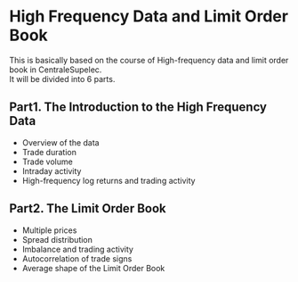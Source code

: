 # High Frequency Data and Limit Order Book
This is basically based on the course of High-frequency data and limit order book in CentraleSupelec. \
It will be divided into 6 parts.

## Part1. The Introduction to the High Frequency Data
  - Overview of the data
  - Trade duration
  - Trade volume
  - Intraday activity
  - High-frequency log returns and trading activity
## Part2. The Limit Order Book
  - Multiple prices
  - Spread distribution
  - Imbalance and trading activity
  - Autocorrelation of trade signs
  - Average shape of the Limit Order Book
 
